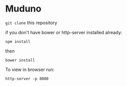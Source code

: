 Muduno
=======

`git clone` this repository

if you don't have bower or http-server installed already:

`npm install`

then

`bower install`

To view in browser run:

`http-server -p 8000`
